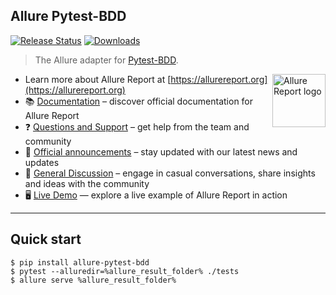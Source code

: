 ## Allure Pytest-BDD

[![Release Status](https://img.shields.io/pypi/v/allure-pytest-bdd)](https://pypi.python.org/pypi/allure-pytest-bdd)
[![Downloads](https://img.shields.io/pypi/dm/allure-pytest-bdd)](https://pypi.python.org/pypi/allure-pytest-bdd)

> The Allure adapter for [Pytest-BDD](https://pytest-bdd.readthedocs.io/en/stable/).

[<img src="https://allurereport.org/public/img/allure-report.svg" height="85px" alt="Allure Report logo" align="right" />](https://allurereport.org "Allure Report")

- Learn more about Allure Report at [https://allurereport.org](https://allurereport.org)
- 📚 [Documentation](https://allurereport.org/docs/) – discover official documentation for Allure Report
- ❓ [Questions and Support](https://github.com/orgs/allure-framework/discussions/categories/questions-support) – get help from the team and community
- 📢 [Official announcements](https://github.com/orgs/allure-framework/discussions/categories/announcements) –  stay updated with our latest news and updates
- 💬 [General Discussion](https://github.com/orgs/allure-framework/discussions/categories/general-discussion) – engage in casual conversations, share insights and ideas with the community
- 🖥️ [Live Demo](https://demo.allurereport.org/) — explore a live example of Allure Report in action

---

## Quick start

```shell
$ pip install allure-pytest-bdd
$ pytest --alluredir=%allure_result_folder% ./tests
$ allure serve %allure_result_folder%
```
